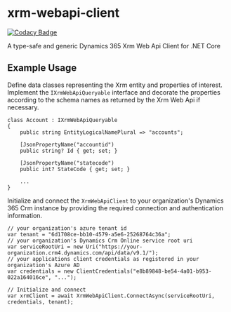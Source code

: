 # xrm-webapi-client

[![Codacy Badge](https://api.codacy.com/project/badge/Grade/db57100548854f228826324d204b4ea5)](https://www.codacy.com/manual/off-world/xrm-webapi-client?utm_source=github.com&amp;utm_medium=referral&amp;utm_content=wunderjunge/xrm-webapi-client&amp;utm_campaign=Badge_Grade)

A type-safe and generic Dynamics 365 Xrm Web Api Client for .NET Core

## Example Usage

Define data classes representing the Xrm entity and properties of interest. Implement the `IXrmWebApiQueryable` interface and decorate the properties according to the schema names as returned by the Xrm Web Api if necessary.

```CSharp
class Account : IXrmWebApiQueryable
{
    public string EntityLogicalNamePlural => "accounts";

    [JsonPropertyName("accountid")
    public string? Id { get; set; }
    
    [JsonPropertyName("statecode")
    public int? StateCode { get; set; }
    
    ...
}
```

Initialize and connect the `XrmWebApiClient` to your organization's Dynamics 365 Crm instance by providing the required connection and authentication information.

```CSharp
// your organization's azure tenant id
var tenant = "6d1708ce-bb10-4579-a5e6-25268764c36a";
// your organization's Dynamics Crm Online service root uri
var serviceRootUri = new Uri("https://your-organization.crm4.dynamics.com/api/data/v9.1/");
// your applications client credentials as registered in your organization's Azure AD
var credentials = new ClientCredentials("e8b89848-be54-4a01-b953-022a164016ce", "...");

// Initialize and connect
var xrmClient = await XrmWebApiClient.ConnectAsync(serviceRootUri, credentials, tenant);
```
